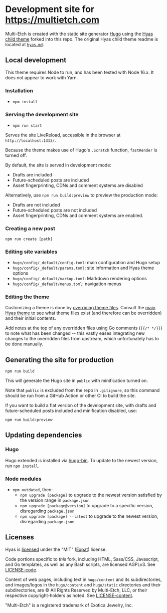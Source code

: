 # Development site for https://multietch.com

Multi-Etch is created with the static site generator [Hugo](http://gohugo.io)
using the [Hyas](https://gethyas.com/)
[child theme](https://github.com/h-enk/hyas-child-theme) forked into this repo.
The original Hyas child theme readme is located at [`hyas.md`](hyas.md).

## Local development

This theme requires Node to run, and has been tested with Node 16.x. It does not
appear to work with Yarn.

### Installation

- `npm install`

### Serving the development site

- `npm run start`

Serves the site LiveReload, accessible in the browser at
`http://localhost:1313/`.

Because the theme makes use of Hugo's `.Scratch` function, `fastRender` is
turned off.

By default, the site is served in development mode:

- Drafts are included
- Future-scheduled posts are included
- Asset fingerprinting, CDNs and comment systems are disabled

Alternatively, use `npm run build:preview` to preview the production mode:

- Drafts are not included
- Future-scheduled posts are not included
- Asset fingerprinting, CDNs and comment systems are enabled.

### Creating a new post

`npm run create [path]`

### Editing site variables

- `hugo/config/_default/config.toml`: main configuration and Hugo setup
- `hugo/config/_default/params.toml`: site information and Hyas theme options
- `hugo/config/_default/markup.toml`: Markdown rendering options
- `hugo/config/_default/menus.toml`: navigation menus

### Editing the theme

Customizing a theme is done by
[overriding theme files](https://gohugo.io/hugo-modules/theme-components/).
Consult the [main Hyas theme](https://github.com/h-enk/hyas) to see what theme
files exist (and therefore can be overridden) and their initial contents.

Add notes at the top of any overridden files using Go comments (`{{/* */}}`) to
note what has been changed -- this vastly eases integrating new changes to the
overridden files from upstream, which unfortunately has to be done manually.

## Generating the site for production

`npm run build`

This will generate the Hugo site in `public` with minification turned on.

Note that `public` is excluded from the repo in `.gitignore`, so this command
should be run from a GitHub Action or other CI to build the site.

If you want to build a flat version of the development site, with drafts and
future-scheduled posts included and minification disabled, use:

`npm run build:preview`

## Updating dependencies

### Hugo

Hugo extended is installed via
[hugo-bin](https://www.npmjs.com/package/hugo-bin). To update to the newest
version, run `npm install`.

### Node modules

- `npm outdated`, then:
  - `npm upgrade [package]` to upgrade to the newest version satisfied by the
    version range in `package.json`
  - `npm upgrade [package@version]` to upgrade to a specific version,
    disregarding `package.json`
  - `npm upgrade [package] --latest` to upgrade to the newest version,
    disregarding `package.json`

## Licenses

Hyas is
[licensed](https://github.com/h-enk/hyas-child-theme/blob/master/LICENSE) under
the "MIT" ([Expat](https://directory.fsf.org/wiki/License:Expat)) license.

Code portions specific to _this_ fork, including HTML, Sass/CSS, Javascript, and
Go templates, as well as any Bash scripts, are licensed AGPLv3. See
[LICENSE-code](LICENSE-code).

Content of web pages, including text in `hugo/content` and its subdirectories,
and images/logos in the `hugo/content` and `hugo/static` directories and their
subdirectories, are © All Rights Reserved by Multi-Etch, LLC, or their
respective copyright-holders as noted. See [LICENSE-content](LICENSE-content).

"Multi-Etch" is a registered trademark of Exotica Jewelry, Inc.
